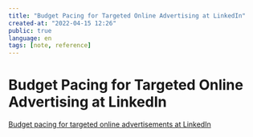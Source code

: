 ```yaml
---
title: "Budget Pacing for Targeted Online Advertising at LinkedIn"
created-at: "2022-04-15 12:26"
public: true
language: en
tags: [note, reference]
---
```


# Budget Pacing for Targeted Online Advertising at LinkedIn

[Budget pacing for targeted online advertisements at LinkedIn](https://www.semanticscholar.org/paper/Budget-pacing-for-targeted-online-advertisements-at-Agarwal-Ghosh/9762ddc97b145e738cfe3febeaf24ab8cb663fc0)
